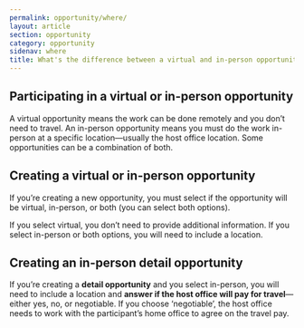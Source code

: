 ```yaml
---
permalink: opportunity/where/
layout: article
section: opportunity
category: opportunity
sidenav: where
title: What's the difference between a virtual and in-person opportunity?
---
```


## Participating in a virtual or in-person opportunity
A virtual opportunity means the work can be done remotely and you don’t need to travel.  An in-person opportunity means you must do the work in-person at a specific location—usually the host office location. Some opportunities can be a combination of both.

## Creating a virtual or in-person opportunity
If you’re creating a new opportunity, you must select if the opportunity will be virtual, in-person, or both (you can select both options).  

If you select virtual, you don’t need to provide additional information. If you select in-person or both options, you will need to include a location.

## Creating an in-person detail opportunity
If you’re creating a **detail opportunity** and you select in-person, you will need to include a location and **answer if the host office will pay for travel**—either yes, no, or negotiable.  If you choose ‘negotiable’, the host office needs to work with the participant’s home office to agree on the travel pay.
